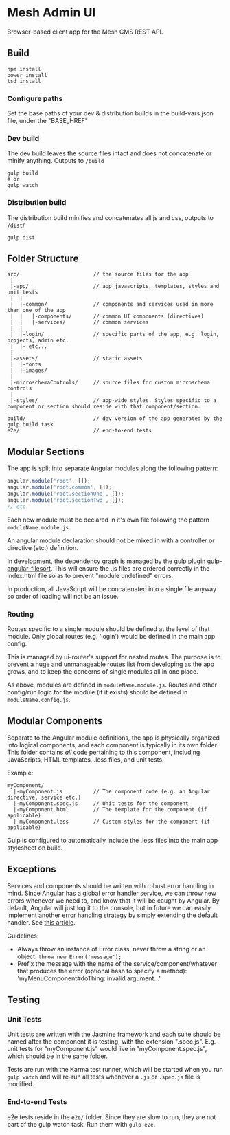 # Mesh Admin UI

Browser-based client app for the Mesh CMS REST API.

## Build

```Shell
npm install
bower install
tsd install
```

### Configure paths

Set the base paths of your dev & distribution builds in the build-vars.json file, under the "BASE_HREF"

### Dev build

The dev build leaves the source files intact and does not concatenate or minify anything. Outputs
to `/build`

```
gulp build
# or
gulp watch
```

### Distribution build

The distribution build minifies and concatenates all js and css, outputs to `/dist`/

```
gulp dist
```


## Folder Structure

```
src/                        // the source files for the app
 |
 |-app/                     // app javascripts, templates, styles and unit tests
 |  |
 |  |-common/               // components and services used in more than one of the app
 |  |   |-components/       // common UI components (directives)
 |  |   |-services/         // common services
 |  |
 |  |-login/                // specific parts of the app, e.g. login, projects, admin etc.
 |  |- etc...
 |
 |-assets/                  // static assets
 |  |-fonts
 |  |-images/        
 |
 |-microschemaControls/     // source files for custom microschema controls
 |
 |-styles/                  // app-wide styles. Styles specific to a component or section should reside with that component/section.
 
build/                      // dev version of the app generated by the gulp build task
e2e/                        // end-to-end tests
```

## Modular Sections

The app is split into separate Angular modules along the following pattern:

```JavaScript
angular.module('root', []);
angular.module('root.common', []);
angular.module('root.sectionOne', []);
angular.module('root.sectionTwo', []);
// etc.
```

Each new module must be declared in it's own file following the pattern `moduleName.module.js`.

An angular module declaration should not be mixed in with a controller or directive (etc.) definition.

In development, the dependency graph is managed by the gulp plugin [gulp-angular-filesort](https://github.com/klei/gulp-angular-filesort). 
This will ensure the .js files are ordered correctly in the index.html file so as to prevent "module undefined" errors.

In production, all JavaScript will be concatenated into a single file anyway so order of loading will not be an issue.

### Routing
Routes specific to a single module should be defined at the level of that module. Only global routes (e.g. 'login') would be defined
in the main app config.

This is managed by ui-router's support for nested routes. The purpose is to prevent a huge and unmanageable routes list from developing as
the app grows, and to keep the concerns of single modules all in one place.

As above, modules are defined in `moduleName.module.js`.
Routes and other config/run logic for the module (if it exists) should be defined in `moduleName.config.js`.

## Modular Components

Separate to the Angular module definitions, the app is physically organized into logical components, and each component is typically in its own folder. This folder contains *all* code 
pertaining to this component, including JavaScripts, HTML templates, .less files, and unit tests.

Example:

```
myComponent/
  |-myComponent.js          // The component code (e.g. an Angular directive, service etc.)
  |-myComponent.spec.js     // Unit tests for the component
  |-myComponent.html        // The template for the component (if applicable)
  |-myComponent.less        // Custom styles for the component (if applicable)
```

Gulp is configured to automatically include the .less files into the main app stylesheet on build.

## Exceptions

Services and components should be written with robust error handling in mind. Since Angular has a global error handler service, we can
throw new errors whenever we need to, and know that it will be caught by Angular. By default, Angular will just log it to the console,
but in future we can easily implement another error handling strategy by simply extending the default handler. See [this article](http://bahmutov.calepin.co/catch-all-errors-in-angular-app.html).

Guidelines:

* Always throw an instance of Error class, never throw a string or an object: `throw new Error('message');`
* Prefix the message with the name of the service/component/whatever that produces the error (optional hash to specify a method): 
'myMenuComponent#doThing: invalid argument...'

## Testing

### Unit Tests

Unit tests are written with the Jasmine framework and each suite should be named after the component it is testing, with the extension
".spec.js". E.g. unit tests for "myComponent.js" would live in "myComponent.spec.js", which should be in the same folder.

Tests are run with the Karma test runner, which will be started when you run `gulp watch` and will re-run all tests whenever a `.js` or `.spec.js` 
file is modified.

### End-to-end Tests

e2e tests reside in the `e2e/` folder. Since they are slow to run, they are not part of the gulp watch task. Run them with `gulp e2e`.
